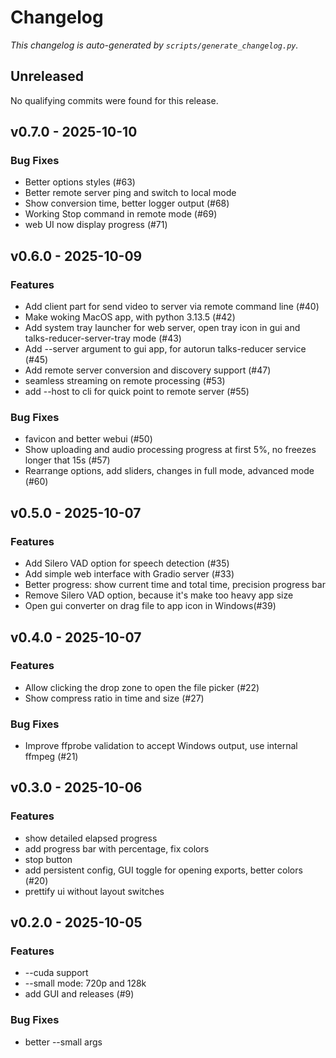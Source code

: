 # Changelog

_This changelog is auto-generated by `scripts/generate_changelog.py`._

## Unreleased
No qualifying commits were found for this release.

## v0.7.0 - 2025-10-10
### Bug Fixes
- Better options styles (#63)
- Better remote server ping and switch to local mode
- Show conversion time, better logger output (#68)
- Working Stop command in remote mode (#69)
- web UI now display progress (#71)

## v0.6.0 - 2025-10-09
### Features
- Add client part for send video to server via remote command line (#40)
- Make woking MacOS app, with python 3.13.5 (#42)
- Add system tray launcher for web server, open tray icon in gui and talks-reducer-server-tray mode (#43)
- Add --server argument to gui app, for autorun talks-reducer service (#45)
- Add remote server conversion and discovery support (#47)
- seamless streaming on remote processing (#53)
- add --host to cli for quick point to remote server (#55)

### Bug Fixes
- favicon and better webui (#50)
- Show uploading and audio processing progress at first 5%, no freezes longer that 15s (#57)
- Rearrange options, add sliders, changes in full mode, advanced mode (#60)

## v0.5.0 - 2025-10-07
### Features
- Add Silero VAD option for speech detection (#35)
- Add simple web interface with Gradio server (#33)
- Better progress: show current time and total time, precision progress bar
- Remove Silero VAD option, because it's make too heavy app size
- Open gui converter on drag file to app icon in Windows(#39)

## v0.4.0 - 2025-10-07
### Features
- Allow clicking the drop zone to open the file picker (#22)
- Show compress ratio in time and size (#27)

### Bug Fixes
- Improve ffprobe validation to accept Windows output, use internal ffmpeg (#21)

## v0.3.0 - 2025-10-06
### Features
- show detailed elapsed progress
- add progress bar with percentage, fix colors
- stop button
- add persistent config, GUI toggle for opening exports, better colors (#20)
- prettify ui without layout switches

## v0.2.0 - 2025-10-05
### Features
- --cuda support
- --small mode: 720p and 128k
- add GUI and releases (#9)

### Bug Fixes
- better --small args
